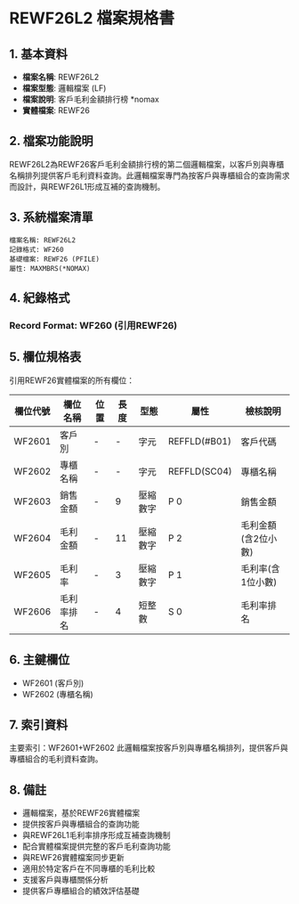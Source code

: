 # REWF26L2 檔案規格書

## 1. 基本資料
- **檔案名稱**: REWF26L2
- **檔案型態**: 邏輯檔案 (LF)
- **檔案說明**: 客戶毛利金額排行榜 *nomax
- **實體檔案**: REWF26

## 2. 檔案功能說明
REWF26L2為REWF26客戶毛利金額排行榜的第二個邏輯檔案，以客戶別與專櫃名稱排列提供客戶毛利資料查詢。此邏輯檔案專門為按客戶與專櫃組合的查詢需求而設計，與REWF26L1形成互補的查詢機制。

## 3. 系統檔案清單
```
檔案名稱: REWF26L2
記錄格式: WF260
基礎檔案: REWF26 (PFILE)
屬性: MAXMBRS(*NOMAX)
```

## 4. 紀錄格式
### Record Format: WF260 (引用REWF26)

## 5. 欄位規格表
引用REWF26實體檔案的所有欄位：

| 欄位代號 | 欄位名稱 | 位置 | 長度 | 型態 | 屬性 | 檢核說明 |
|---------|----------|------|------|------|------|----------|
| WF2601 | 客戶別 | - | - | 字元 | REFFLD(#B01) | 客戶代碼 |
| WF2602 | 專櫃名稱 | - | - | 字元 | REFFLD(SC04) | 專櫃名稱 |
| WF2603 | 銷售金額 | - | 9 | 壓縮數字 | P 0 | 銷售金額 |
| WF2604 | 毛利金額 | - | 11 | 壓縮數字 | P 2 | 毛利金額(含2位小數) |
| WF2605 | 毛利率 | - | 3 | 壓縮數字 | P 1 | 毛利率(含1位小數) |
| WF2606 | 毛利率排名 | - | 4 | 短整數 | S 0 | 毛利率排名 |

## 6. 主鍵欄位
- WF2601 (客戶別)
- WF2602 (專櫃名稱)

## 7. 索引資料
主要索引：WF2601+WF2602
此邏輯檔案按客戶別與專櫃名稱排列，提供客戶與專櫃組合的毛利資料查詢。

## 8. 備註
- 邏輯檔案，基於REWF26實體檔案
- 提供按客戶與專櫃組合的查詢功能
- 與REWF26L1毛利率排序形成互補查詢機制
- 配合實體檔案提供完整的客戶毛利查詢功能
- 與REWF26實體檔案同步更新
- 適用於特定客戶在不同專櫃的毛利比較
- 支援客戶與專櫃關係分析
- 提供客戶專櫃組合的績效評估基礎 